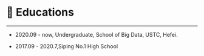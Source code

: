 # 📖 Educations
---
- 2020.09 - now, Undergraduate, School of Big Data, USTC, Hefei.

- 2017.09 - 2020.7,Siping No.1 High School 